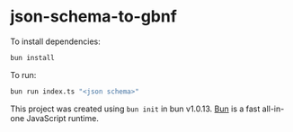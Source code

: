 # json-schema-to-gbnf

To install dependencies:

```bash
bun install
```

To run:

```bash
bun run index.ts "<json schema>"
```

This project was created using `bun init` in bun v1.0.13. [Bun](https://bun.sh) is a fast all-in-one JavaScript runtime.
